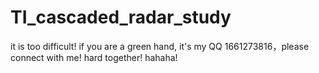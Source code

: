 # TI_cascaded_radar_study
it is too difficult! if you are a green hand, it's my QQ 1661273816，please connect with me! hard together! hahaha!
